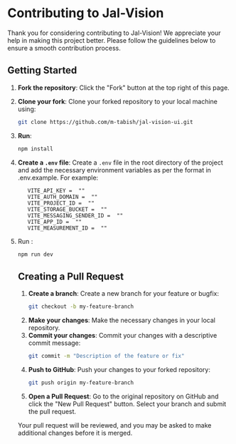 # Contributing to Jal-Vision

Thank you for considering contributing to Jal-Vision! We appreciate your help in making this project better. Please follow the guidelines below to ensure a smooth contribution process.

## Getting Started

1. **Fork the repository**: Click the "Fork" button at the top right of this page.
2. **Clone your fork**: Clone your forked repository to your local machine using:
   ```bash
   git clone https://github.com/m-tabish/jal-vision-ui.git
   ```
3. **Run**:

   ```bash
   npm install
   ```

4. **Create a `.env` file**: Create a `.env` file in the root directory of the project and add the necessary environment variables as per the format in .env.example. For example:

   ```plaintext
      VITE_API_KEY =  ""
      VITE_AUTH_DOMAIN =  ""
      VITE_PROJECT_ID =  ""
      VITE_STORAGE_BUCKET =  ""
      VITE_MESSAGING_SENDER_ID =  ""
      VITE_APP_ID =  ""
      VITE_MEASUREMENT_ID =  ""
   ```

5. Run :

   ```bash
   npm run dev
   ```

   ## Creating a Pull Request

   1. **Create a branch**: Create a new branch for your feature or bugfix:
      ```bash
      git checkout -b my-feature-branch
      ```
   2. **Make your changes**: Make the necessary changes in your local repository.
   3. **Commit your changes**: Commit your changes with a descriptive commit message:
      ```bash
      git commit -m "Description of the feature or fix"
      ```
   4. **Push to GitHub**: Push your changes to your forked repository:
      ```bash
      git push origin my-feature-branch
      ```
   5. **Open a Pull Request**: Go to the original repository on GitHub and click the "New Pull Request" button. Select your branch and submit the pull request.

   Your pull request will be reviewed, and you may be asked to make additional changes before it is merged.
